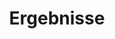 ---
title: Ergebnisse
eleventyNavigation:
  title: Ergebnisse
  key: dg_results
  order: 20
  parent: dg
layout: "../de/results.md"
---